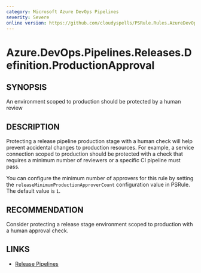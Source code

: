 ```yaml
---
category: Microsoft Azure DevOps Pipelines
severity: Severe
online version: https://github.com/cloudyspells/PSRule.Rules.AzureDevOps/blob/main/src/PSRule.Rules.AzureDevOps/en/Azure.DevOps.Pipelines.Releases.Definition.ProductionApproval.md
---
```


# Azure.DevOps.Pipelines.Releases.Definition.ProductionApproval

## SYNOPSIS

An environment scoped to production should be protected by a human review

## DESCRIPTION

Protecting a release pipeline production stage with a human check will help prevent
accidental changes to production resources. For example, a service connection scoped
to production should be protected with a check that requires a minimum number of
reviewers or a specific CI pipeline must pass.

You can configure the minimum number of approvers for this rule by setting the
`releaseMinimumProductionApproverCount` configuration value in PSRule. The default
value is `1`.

## RECOMMENDATION

Consider protecting a release stage environment scoped to production with a human
approval check.

## LINKS

- [Release Pipelines](https://docs.microsoft.com/en-us/azure/devops/pipelines/release/?view=azure-devops)
